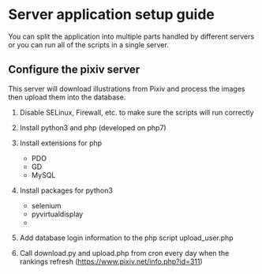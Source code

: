 # Server application setup guide

You can split the application into multiple parts handled by different servers or you can run all of the scripts in a single server. 

## Configure the pixiv server

This server will download illustrations from Pixiv and process the images then upload them into the database.

1. Disable SELinux, Firewall, etc. to make sure the scripts will run correctly

2. Install python3 and php (developed on php7)

3. Install extensions for php

    - PDO
    - GD
    - MySQL
  
4. Install packages for python3

    - selenium
    - pyvirtualdisplay
    - 
  
5. Add database login information to the php script upload_user.php

6. Call download.py and upload.php from cron every day when the rankings refresh (https://www.pixiv.net/info.php?id=311)
